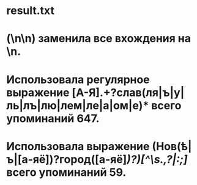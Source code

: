 # result.txt
# (\n\n) заменила все вхождения на \n.
 # Использовала регулярное выражение [A-Я].+?слав(ля|ъ|у|ль|лъ|лю|лем|ле|а|ом|e)* всего упоминаний  647.
# Использовала выражение (Нов(ѣ|ъ|[а-яё])?город([а-яё]*)?)[^\s.,\?|:;]* всего упоминаний 59.
